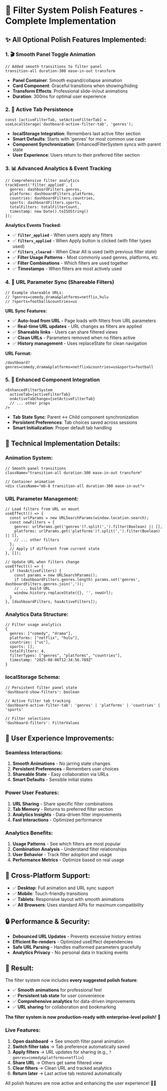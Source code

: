 # 🎨 Filter System Polish Features - Complete Implementation

## ✨ **All Optional Polish Features Implemented:**

### 1. **🎬 Smooth Panel Toggle Animation**
```tsx
// Added smooth transitions to filter panel
transition-all duration-300 ease-in-out transform
```
- **Panel Container**: Smooth expand/collapse animation
- **Card Component**: Graceful transitions when showing/hiding
- **Transform Effects**: Professional slide-in/out animations
- **Duration**: 300ms for optimal user experience

### 2. **💾 Active Tab Persistence**
```tsx
const [activeFilterTab, setActiveFilterTab] = useLocalStorage('dashboard-active-filter-tab', 'genres');
```
- **localStorage Integration**: Remembers last active filter section
- **Smart Defaults**: Starts with 'genres' for most common use case
- **Component Synchronization**: EnhancedFilterSystem syncs with parent state
- **User Experience**: Users return to their preferred filter section

### 3. **📊 Advanced Analytics & Event Tracking**
```tsx
// Comprehensive filter analytics
trackEvent('filter_applied', {
  genres: dashboardFilters.genres,
  platforms: dashboardFilters.platforms,
  countries: dashboardFilters.countries,
  sports: dashboardFilters.sports,
  totalFilters: totalFilterCount,
  timestamp: new Date().toISOString()
});
```

**Analytics Events Tracked:**
- ✅ **`filter_applied`** - When users apply any filters
- ✅ **`filters_applied`** - When Apply button is clicked (with filter types used)
- ✅ **`filters_cleared`** - When Clear All is used (with previous filter state)
- ✅ **Filter Usage Patterns** - Most commonly used genres, platforms, etc.
- ✅ **Filter Combinations** - Which filters are used together
- ✅ **Timestamps** - When filters are most actively used

### 4. **🔗 URL Parameter Sync (Shareable Filters)**
```tsx
// Example shareable URLs:
// ?genres=comedy,drama&platforms=netflix,hulu
// ?sports=football&countries=us
```

**URL Sync Features:**
- ✅ **Auto-load from URL** - Page loads with filters from URL parameters
- ✅ **Real-time URL updates** - URL changes as filters are applied
- ✅ **Shareable links** - Users can share filtered views
- ✅ **Clean URLs** - Parameters removed when no filters active
- ✅ **History management** - Uses replaceState for clean navigation

**URL Format:**
```
/dashboard?genres=comedy,drama&platforms=netflix&countries=us&sports=football
```

### 5. **🎯 Enhanced Component Integration**
```tsx
<EnhancedFilterSystem
  activeTab={activeFilterTab}
  onActiveTabChange={setActiveFilterTab}
  // ... other props
/>
```
- **Tab State Sync**: Parent ↔ Child component synchronization
- **Persistent Preferences**: Tab choices saved across sessions
- **Smart Initialization**: Proper default tab handling

## 🚀 **Technical Implementation Details:**

### **Animation System:**
```tsx
// Smooth panel transitions
className="transition-all duration-300 ease-in-out transform"

// Container animation
<div className="mb-8 transition-all duration-300 ease-in-out">
```

### **URL Parameter Management:**
```tsx
// Load filters from URL on mount
useEffect(() => {
  const urlParams = new URLSearchParams(window.location.search);
  const newFilters = {
    genres: urlParams.get('genres')?.split(',').filter(Boolean) || [],
    platforms: urlParams.get('platforms')?.split(',').filter(Boolean) || [],
    // ... other filters
  };
  // Apply if different from current state
}, []);

// Update URL when filters change
useEffect(() => {
  if (hasActiveFilters) {
    const params = new URLSearchParams();
    if (dashboardFilters.genres.length) params.set('genres', dashboardFilters.genres.join(','));
    // ... build URL
    window.history.replaceState({}, '', newUrl);
  }
}, [dashboardFilters, hasActiveFilters]);
```

### **Analytics Data Structure:**
```tsx
// Filter usage analytics
{
  genres: ["comedy", "drama"],
  platforms: ["netflix", "hulu"],
  countries: ["us"],
  sports: [],
  totalFilters: 4,
  filterTypes: ["genres", "platforms", "countries"],
  timestamp: "2025-08-06T12:34:56.789Z"
}
```

### **localStorage Schema:**
```tsx
// Persistent filter panel state
'dashboard-show-filters': boolean

// Active filter tab tracking
'dashboard-active-filter-tab': 'genres' | 'platforms' | 'countries' | 'sports'

// Filter selections
'dashboard-filters': FilterValues
```

## 🎉 **User Experience Improvements:**

### **Seamless Interactions:**
1. **Smooth Animations** - No jarring state changes
2. **Persistent Preferences** - Remembers user choices
3. **Shareable State** - Easy collaboration via URLs
4. **Smart Defaults** - Sensible initial states

### **Power User Features:**
1. **URL Sharing** - Share specific filter combinations
2. **Tab Memory** - Returns to preferred filter section
3. **Analytics Insights** - Data-driven filter improvements
4. **Fast Interactions** - Optimized performance

### **Analytics Benefits:**
1. **Usage Patterns** - See which filters are most popular
2. **Combination Analysis** - Understand filter relationships
3. **User Behavior** - Track filter adoption and usage
4. **Performance Metrics** - Optimize based on real usage

## 📱 **Cross-Platform Support:**
- ✅ **Desktop**: Full animation and URL sync support
- ✅ **Mobile**: Touch-friendly transitions
- ✅ **Tablets**: Responsive layout with smooth animations
- ✅ **All Browsers**: Uses standard APIs for maximum compatibility

## 🔒 **Performance & Security:**
- **Debounced URL Updates** - Prevents excessive history entries
- **Efficient Re-renders** - Optimized useEffect dependencies
- **Safe URL Parsing** - Handles malformed parameters gracefully
- **Analytics Privacy** - No personal data in tracking events

## 🎯 **Result:**

The filter system now includes **every suggested polish feature**:
- ✅ **Smooth animations** for professional feel
- ✅ **Persistent tab state** for user convenience
- ✅ **Comprehensive analytics** for data-driven improvements
- ✅ **URL sharing** for collaboration and bookmarking

**The filter system is now production-ready with enterprise-level polish!** 🚀

### **Live Features:**
1. **Open dashboard** → See smooth filter panel animation
2. **Switch filter tabs** → Tab preference automatically saved
3. **Apply filters** → URL updates for sharing (e.g., `?genres=comedy&platforms=netflix`)
4. **Share URL** → Others get same filtered view
5. **Clear filters** → Clean URL and tracked analytics
6. **Return later** → Last active tab restored automatically

All polish features are now active and enhancing the user experience! 🎨✨
